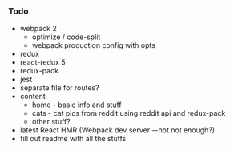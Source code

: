 ### Todo

* webpack 2
    * optimize / code-split
    * webpack production config with opts
* redux
* react-redux 5
* redux-pack
* jest
* separate file for routes?
* content
    * home - basic info and stuff
    * cats - cat pics from reddit using reddit api and redux-pack
    * other stuff?
* latest React HMR (Webpack dev server --hot not enough?)
* fill out readme with all the stuffs
